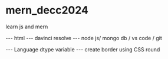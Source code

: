 # mern_decc2024
learn js and mern



--- html
--- davinci resolve
--- node js/ mongo db / vs code / git 

--- Language dtype variable
--- create border using CSS round
